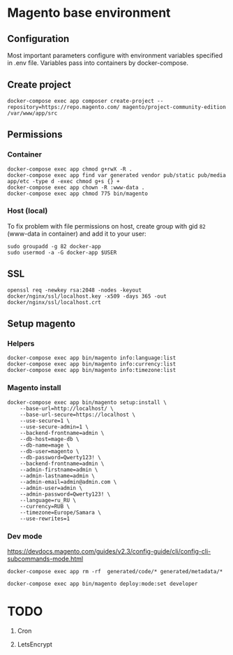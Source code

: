 # Magento base environment

## Configuration

Most important parameters configure with environment variables specified in .env file. 
Variables pass into containers by docker-compose.

## Create project

    docker-compose exec app composer create-project --repository=https://repo.magento.com/ magento/project-community-edition /var/www/app/src

## Permissions

### Container

    docker-compose exec app chmod g+rwX -R .
    docker-compose exec app find var generated vendor pub/static pub/media app/etc -type d -exec chmod g+s {} +    
    docker-compose exec app chown -R :www-data .
    docker-compose exec app chmod 775 bin/magento

### Host (local)

To fix problem with file permissions on host, create group with gid `82` (www-data in container) and add it to your user:
    
    sudo groupadd -g 82 docker-app
    sudo usermod -a -G docker-app $USER

## SSL

    openssl req -newkey rsa:2048 -nodes -keyout docker/nginx/ssl/localhost.key -x509 -days 365 -out docker/nginx/ssl/localhost.crt

## Setup magento

### Helpers

    docker-compose exec app bin/magento info:language:list
    docker-compose exec app bin/magento info:currency:list
    docker-compose exec app bin/magento info:timezone:list

### Magento install

    docker-compose exec app bin/magento setup:install \
        --base-url=http://localhost/ \
        --base-url-secure=https://localhost \
        --use-secure=1 \
        --use-secure-admin=1 \
        --backend-frontname=admin \
        --db-host=mage-db \
        --db-name=mage \
        --db-user=magento \
        --db-password=Qwerty123! \
        --backend-frontname=admin \
        --admin-firstname=admin \
        --admin-lastname=admin \
        --admin-email=admin@admin.com \
        --admin-user=admin \
        --admin-password=Qwerty123! \
        --language=ru_RU \
        --currency=RUB \
        --timezone=Europe/Samara \
        --use-rewrites=1

### Dev mode

https://devdocs.magento.com/guides/v2.3/config-guide/cli/config-cli-subcommands-mode.html

    docker-compose exec app rm -rf  generated/code/* generated/metadata/*
    
    docker-compose exec app bin/magento deploy:mode:set developer

# TODO

1. Cron

1. LetsEncrypt